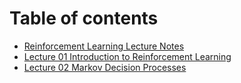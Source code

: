 # Table of contents

* [Reinforcement Learning Lecture Notes](README.md)
* [Lecture 01 Introduction to Reinforcement Learning](lecture01.md)
* [Lecture 02 Markov Decision Processes](lecture02.md)

